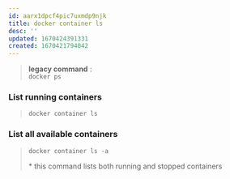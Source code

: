 ```yaml
---
id: aarx1dpcf4pic7uxmdp9njk
title: docker container ls
desc: ''
updated: 1670424391331
created: 1670421794042
---
```


> **legacy command** :  
> `docker ps`

### List running containers

> `docker container ls`

### List all available containers

> `docker container ls -a`
>
> \* this command lists both running and stopped containers
